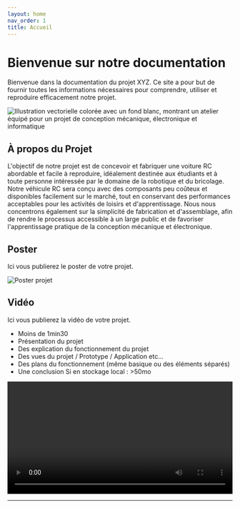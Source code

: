 ```yaml
---
layout: home
nav_order: 1
title: Accueil
---
```


# Bienvenue sur notre documentation

Bienvenue dans la documentation du projet XYZ. Ce site a pour but de fournir toutes les informations nécessaires pour comprendre, utiliser et reproduire efficacement notre projet.

![Illustration vectorielle colorée avec un fond blanc, montrant un atelier équipé pour un projet de conception mécanique, électronique et informatique](images/illustration.png)

## À propos du Projet

L'objectif de notre projet est de concevoir et fabriquer une voiture RC abordable et facile à reproduire, idéalement destinée aux étudiants et à toute personne intéressée par le domaine de la robotique et du bricolage. Notre véhicule RC sera conçu avec des composants peu coûteux et disponibles facilement sur le marché, tout en conservant des performances acceptables pour les activités de loisirs et d'apprentissage. Nous nous concentrons également sur la simplicité de fabrication et d'assemblage, afin de rendre le processus accessible à un large public et de favoriser l'apprentissage pratique de la conception mécanique et électronique.

## Poster

Ici vous publierez le poster de votre projet.

![Poster projet](images/poster.jpg)

## Vidéo

Ici vous publierez la vidéo de votre projet. 
- Moins de 1min30
- Présentation du projet 
- Des explication du fonctionnement du projet
- Des vues du projet / Prototype / Application etc... 
- Des plans du fonctionnement (même basique ou des éléments séparés)
- Une conclusion
Si en stockage local : >50mo

<video src="images/intro_amiens.mp4" controls title="Title"  style="width: 100%;"></video>

---
